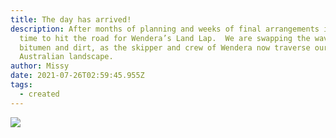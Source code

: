 ```yaml
---
title: The day has arrived!
description: After months of planning and weeks of final arrangements it was
  time to hit the road for Wendera’s Land Lap.  We are swapping the waves for
  bitumen and dirt, as the skipper and crew of Wendera now traverse our great
  Australian landscape.
author: Missy
date: 2021-07-26T02:59:45.955Z
tags:
  - created
---
```





![](/static/img/pxl_20210726_085644655.jpg)